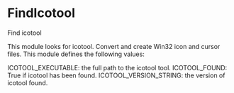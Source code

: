   

# FindIcotool  
Find icotool  

This module looks for icotool. Convert and create Win32 icon and cursor files.
This module defines the following values:  

ICOTOOL_EXECUTABLE: the full path to the icotool tool.
ICOTOOL_FOUND: True if icotool has been found.
ICOTOOL_VERSION_STRING: the version of icotool found.

  

